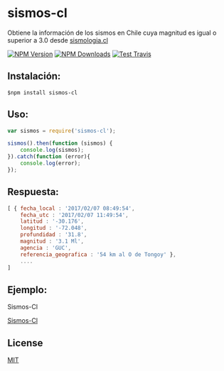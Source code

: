 # sismos-cl

Obtiene la información de los sismos en Chile cuya magnitud es igual o superior a 3.0 desde [sismologia.cl](http://www.sismologia.cl/links/ultimos_sismos.html)

  [![NPM Version][npm-image]][npm-url]
  [![NPM Downloads][downloads-image]][downloads-url]
  [![Test Travis][travis-image]][travis-url]


## Instalación:
```
$npm install sismos-cl
```

## Uso:

```javascript
var sismos = require('sismos-cl');

sismos().then(function (sismos) {
	console.log(sismos);
}).catch(function (error){
	console.log(error);
});
```

## Respuesta:

```javascript
[ { fecha_local : '2017/02/07 08:49:54',
    fecha_utc : '2017/02/07 11:49:54',
    latitud : '-30.176',
    longitud : '-72.048',
    profundidad : '31.8',
    magnitud : '3.1 Ml',
    agencia : 'GUC',
    referencia_geografica : '54 km al O de Tongoy' },
    ....
]
```

## Ejemplo:

Sismos-Cl

[Sismos-Cl]([example-url])

## License

  [MIT](LICENSE)

[npm-image]: https://img.shields.io/npm/v/sismos-cl.svg
[npm-url]: https://www.npmjs.com/package/sismos-cl
[downloads-image]: https://img.shields.io/npm/dt/sismos-cl.svg
[downloads-url]: https://www.npmjs.com/package/sismos-cl
[travis-image]: https://api.travis-ci.org/iformas/sismos-cl.svg?branch=master
[travis-url]: https://travis-ci.org/iformas/sismos-cl
[example-url]:http://sismos-cl.herokuapp.com/